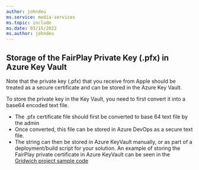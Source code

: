 ```yaml
---
author: johndeu
ms.service: media-services 
ms.topic: include
ms.date: 03/15/2022
ms.author: johndeu
---
```


## Storage of the FairPlay Private Key (.pfx) in Azure Key Vault

Note that the private key (.pfx) that you receive from Apple should be treated as a secure certificate and can be stored in the Azure Key Vault.

To store the private key in the Key Vault, you need to first convert it into a base64 encoded text file.

- The .pfx certificate file should first be converted to base 64 text file by the admin
- Once converted, this file can be stored in Azure DevOps as a secure text file. 
- The string can then be stored in Azure KeyVault manually, or as part of a deployment/build script for your solution. An example of storing the FairPlay private certificate in Azure KeyVault can be seen in the [Gridwich project sample code](https://github.com/mspnp/gridwich/blob/main/infrastructure/azure-pipelines/templates/steps/azcli-last-steps-template.yml#L30)